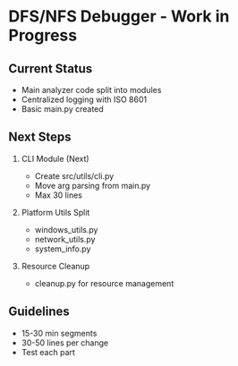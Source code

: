 # DFS/NFS Debugger - Work in Progress

## Current Status
- Main analyzer code split into modules
- Centralized logging with ISO 8601
- Basic main.py created

## Next Steps
1. CLI Module (Next)
   - Create src/utils/cli.py
   - Move arg parsing from main.py
   - Max 30 lines

2. Platform Utils Split
   - windows_utils.py
   - network_utils.py
   - system_info.py

3. Resource Cleanup
   - cleanup.py for resource management

## Guidelines
- 15-30 min segments
- 30-50 lines per change
- Test each part
